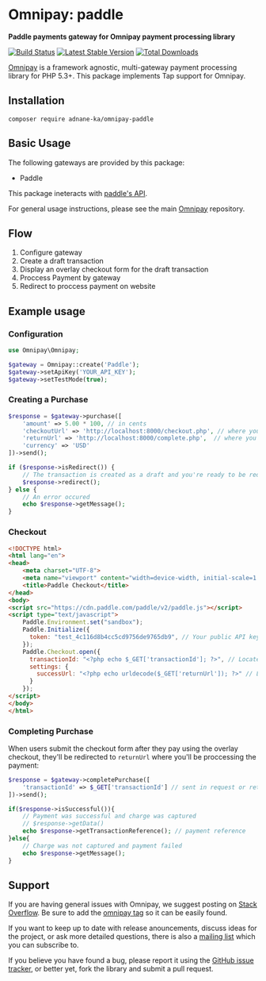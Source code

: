 
# Omnipay: paddle

**Paddle payments gateway for Omnipay payment processing library**

[![Build Status](https://img.shields.io/travis/com/adnane-ka/omnipay-paddle.svg?style=flat-square)](https://travis-ci.com/adnane-ka/omnipay-paddle)
[![Latest Stable Version](https://img.shields.io/packagist/v/adnane-ka/omnipay-paddle.svg?style=flat-square)](https://packagist.org/packages/adnane-ka/omnipay-paddle)
[![Total Downloads](https://img.shields.io/packagist/dt/adnane-ka/omnipay-paddle.svg?style=flat-square)](https://packagist.org/packages/adnane-ka/omnipay-paddle)

[Omnipay](https://github.com/thephpleague/omnipay) is a framework agnostic, multi-gateway payment
processing library for PHP 5.3+. This package implements Tap support for Omnipay.

## Installation
```shell
composer require adnane-ka/omnipay-paddle
```
## Basic Usage
The following gateways are provided by this package:

* Paddle

This package ineteracts with [paddle's API](https://paddle.vn/lap-trinh-cong-thanh-toan.html). 

For general usage instructions, please see the main [Omnipay](https://github.com/thephpleague/omnipay)
repository.

## Flow

1. Configure gateway
2. Create a draft transaction
3. Display an overlay checkout form for the draft transaction
4. Proccess Payment by gateway
5. Redirect to proccess payment on website

## Example usage
### Configuration

```php
use Omnipay\Omnipay;

$gateway = Omnipay::create('Paddle');
$gateway->setApiKey('YOUR_API_KEY');
$gateway->setTestMode(true);
```

### Creating a Purchase
```php
$response = $gateway->purchase([
    'amount' => 5.00 * 100, // in cents
    'checkoutUrl' => 'http://localhost:8000/checkout.php', // where you'll display the overlay / inline checkout
    'returnUrl' => 'http://localhost:8000/complete.php',  // where you'll be proccessing the payment 
    'currency' => 'USD'
])->send();

if ($response->isRedirect()) {
    // The transaction is created as a draft and you're ready to be redirected to checkout
    $response->redirect(); 
} else {
    // An error occured
    echo $response->getMessage();
}
```

### Checkout
```html
<!DOCTYPE html>
<html lang="en">
<head>
    <meta charset="UTF-8">
    <meta name="viewport" content="width=device-width, initial-scale=1.0">
    <title>Paddle Checkout</title>
</head>
<body>
<script src="https://cdn.paddle.com/paddle/v2/paddle.js"></script>
<script type="text/javascript">
    Paddle.Environment.set("sandbox");
    Paddle.Initialize({ 
      token: "test_4c116d8b4cc5cd9756de9765db9", // Your public API key 
    });
    Paddle.Checkout.open({
      transactionId: "<?php echo $_GET['transactionId']; ?>", // Locate this from request 
      settings: {
        successUrl: "<?php echo urldecode($_GET['returnUrl']); ?>" // Locate this from request
      }
    });
</script>
</body>
</html>
```

### Completing Purchase
When users submit the checkout form after they pay using the overlay checkout, they'll be redirected to `returnUrl` where you'll be proccessing the payment:
```php
$response = $gateway->completePurchase([
    'transactionId' => $_GET['transactionId'] // sent in request or retrieved from backend
])->send();

if($response->isSuccessful()){
    // Payment was successful and charge was captured
    // $response->getData()
    echo $response->getTransactionReference(); // payment reference
}else{
    // Charge was not captured and payment failed
    echo $response->getMessage();
}
```
## Support

If you are having general issues with Omnipay, we suggest posting on
[Stack Overflow](http://stackoverflow.com/). Be sure to add the
[omnipay tag](http://stackoverflow.com/questions/tagged/omnipay) so it can be easily found.

If you want to keep up to date with release anouncements, discuss ideas for the project,
or ask more detailed questions, there is also a [mailing list](https://groups.google.com/forum/#!forum/omnipay) which
you can subscribe to.

If you believe you have found a bug, please report it using the [GitHub issue tracker](https://github.com/adnane-ka/omnipay-tap/issues),
or better yet, fork the library and submit a pull request.
